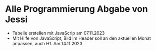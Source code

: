 # Alle Programmierung Abgabe von Jessi
- Tabelle erstellen mit JavaScrip am 07.11.2023
- Mit Hilfe von JavaScript, Bild im Header soll an den aktuellen Monat anpassen, auch H1. Am 14.11.2023